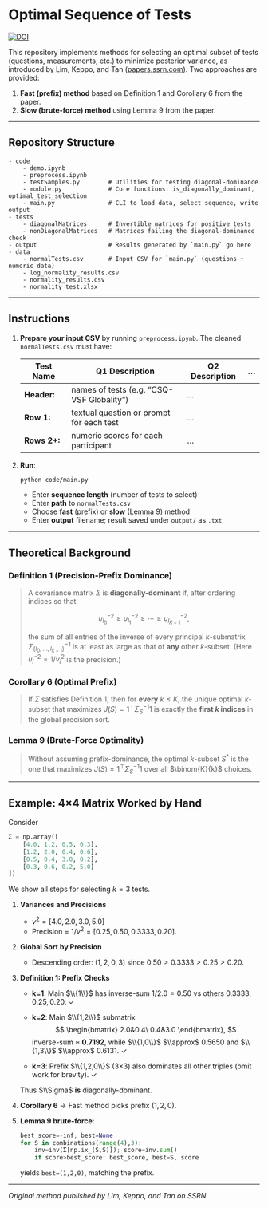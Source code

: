 # Optimal Sequence of Tests

[![DOI](https://img.shields.io/badge/DOI-10.2139%2Fssrn.5118887-blue)](https://dx.doi.org/10.2139/ssrn.5118887)

This repository implements methods for selecting an optimal subset of tests (questions, measurements, etc.) to minimize posterior variance, as introduced by Lim, Keppo, and Tan ([papers.ssrn.com](https://papers.ssrn.com/sol3/papers.cfm?abstract_id=5118887&utm_source=chatgpt.com)). Two approaches are provided:

1. **Fast (prefix) method** based on Definition 1 and Corollary 6 from the paper.
2. **Slow (brute-force) method** using Lemma 9 from the paper.

---

## Repository Structure

```
- code
    - demo.ipynb
    - preprocess.ipynb
    - testSamples.py        # Utilities for testing diagonal-dominance
    - module.py             # Core functions: is_diagonally_dominant, optimal_test_selection
    - main.py               # CLI to load data, select sequence, write output
- tests
    - diagonalMatrices      # Invertible matrices for positive tests
    - nonDiagonalMatrices   # Matrices failing the diagonal-dominance check
- output                    # Results generated by `main.py` go here
- data
    - normalTests.csv       # Input CSV for `main.py` (questions + numeric data)
    - log_normality_results.csv
    - normality_results.csv
    - normality_test.xlsx
```

---

## Instructions

1. **Prepare your input CSV** by running `preprocess.ipynb`.  The cleaned `normalTests.csv` must have:

   | Test Name    | Q1 Description                            | Q2 Description | … |
   | ------------ | ----------------------------------------- | -------------- | - |
   | **Header:**  | names of tests (e.g. “CSQ-VSF Globality”) | …              |   |
   | **Row 1:**   | textual question or prompt for each test  | …              |   |
   | **Rows 2+:** | numeric scores for each participant       | …              |   |

2. **Run**:

   ```bash
   python code/main.py
   ```

   * Enter **sequence length** (number of tests to select)
   * Enter **path** to `normalTests.csv`
   * Choose **fast** (prefix) or **slow** (Lemma 9) method
   * Enter **output** filename; result saved under `output/` as `.txt`

---

## Theoretical Background

### Definition 1 (Precision-Prefix Dominance)

> A covariance matrix $\Sigma$ is **diagonally-dominant** if, after ordering indices so that
>
> $$
>   υ_{l_0}^{-2} \ge υ_{l_1}^{-2} \ge \cdots \ge υ_{l_{K-1}}^{-2},
> $$
>
> the sum of all entries of the inverse of every principal $k$-submatrix
> $\Sigma_{\{l_0,\dots,l_{k-1}\}}^{-1}$ is at least as large as that of **any** other $k$-subset.
> (Here $υ_i^{-2}=1/v_i^2$ is the precision.)

### Corollary 6 (Optimal Prefix)

> If $\Sigma$ satisfies Definition 1, then for **every** $k\le K$, the unique optimal $k$-subset
> that maximizes
> $J(S)=1^\top\Sigma_S^{-1}1$
> is exactly the **first $k$ indices** in the global precision sort.

### Lemma 9 (Brute-Force Optimality)

> Without assuming prefix-dominance, the optimal $k$-subset $S^*$ is the one that
> maximizes
> $J(S)=1^\top\Sigma_S^{-1}1$
> over all $\binom{K}{k}$ choices.

---

## Example: 4×4 Matrix Worked by Hand

Consider

```python
Σ = np.array([
    [4.0, 1.2, 0.5, 0.3],
    [1.2, 2.0, 0.4, 0.6],
    [0.5, 0.4, 3.0, 0.2],
    [0.3, 0.6, 0.2, 5.0]
])
```

We show all steps for selecting $k=3$ tests.

1. **Variances and Precisions**

   * $v^2=[4.0,2.0,3.0,5.0]$
   * Precision = $1/v^2=[0.25,0.50,0.3333,0.20]$.

2. **Global Sort by Precision**

   * Descending order: $(1,2,0,3)$ since
     $0.50>0.3333>0.25>0.20.$

3. **Definition 1: Prefix Checks**

   * **k=1**: Main $\\{1\\}$ has inverse-sum
     $1/2.0=0.50$ vs others $0.3333,0.25,0.20$. ✓

   * **k=2**: Main $\\{1,2\\}$ submatrix
    $$
     \begin{bmatrix}
        2.0&0.4\
        0.4&3.0
     \end{bmatrix},
    $$
     inverse-sum ≈ **0.7192**, while
     $\\{1,0\\}$ $\\approx$ 0.5650 and $\\{1,3\\}$ $\\approx$ 0.6131. ✓

   * **k=3**: Prefix $\\{1,2,0\\}$ (3×3) also dominates all other triples (omit work for brevity). ✓

   Thus $\\Sigma$ **is** diagonally-dominant.

4. **Corollary 6** → Fast method picks prefix $(1,2,0)$.

5. **Lemma 9 brute-force**:

   ```python
   best_score=-inf; best=None
   for S in combinations(range(4),3):
       inv=inv(Σ[np.ix_(S,S)]); score=inv.sum()
       if score>best_score: best_score, best=S, score
   ```

   yields `best=(1,2,0)`, matching the prefix.

---

*Original method published by Lim, Keppo, and Tan on SSRN.*
